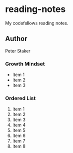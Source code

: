 # reading-notes
My codefellows reading notes.

 ## Author
 Peter Staker
 
 ### Growth Mindset
 - Item 1
 - Item 2
 - Item 3
 
 ### Ordered List
 1. Item 1
 1. Item 2
 1. Item 3
 1. Item 4
 1. Item 5 
 1. Item 6
 1. Item 7
 1. Item 8

